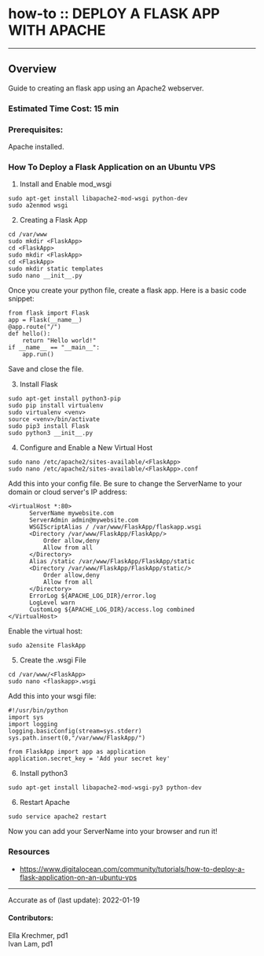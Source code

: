 # how-to :: DEPLOY A FLASK APP WITH APACHE
---
## Overview
Guide to creating an flask app using an Apache2 webserver.

### Estimated Time Cost: 15 min

### Prerequisites:
Apache installed.

### How To Deploy a Flask Application on an Ubuntu VPS

1. Install and Enable mod_wsgi
  ```
  sudo apt-get install libapache2-mod-wsgi python-dev
  sudo a2enmod wsgi
  ```

2. Creating a Flask App
  ```
  cd /var/www
  sudo mkdir <FlaskApp>
  cd <FlaskApp>
  sudo mkdir <FlaskApp>
  cd <FlaskApp>
  sudo mkdir static templates
  sudo nano __init__.py
  ```

  Once you create your python file, create a flask app. Here is a basic code snippet:
  ```
  from flask import Flask
  app = Flask(__name__)
  @app.route("/")
  def hello():
      return "Hello world!"
  if __name__ == "__main__":
      app.run()
  ```
  Save and close the file.

3. Install Flask
  ```
  sudo apt-get install python3-pip
  sudo pip install virtualenv
  sudo virtualenv <venv>
  source <venv>/bin/activate
  sudo pip3 install Flask
  sudo python3 __init__.py
  ```

4. Configure and Enable a New Virtual Host
  ```
  sudo nano /etc/apache2/sites-available/<FlaskApp>
  sudo nano /etc/apache2/sites-available/<FlaskApp>.conf
  ```

  Add this into your config file. Be sure to change the ServerName to your domain or cloud server's IP address:
  ```
  <VirtualHost *:80>
		ServerName mywebsite.com
		ServerAdmin admin@mywebsite.com
		WSGIScriptAlias / /var/www/FlaskApp/flaskapp.wsgi
		<Directory /var/www/FlaskApp/FlaskApp/>
			Order allow,deny
			Allow from all
		</Directory>
		Alias /static /var/www/FlaskApp/FlaskApp/static
		<Directory /var/www/FlaskApp/FlaskApp/static/>
			Order allow,deny
			Allow from all
		</Directory>
		ErrorLog ${APACHE_LOG_DIR}/error.log
		LogLevel warn
		CustomLog ${APACHE_LOG_DIR}/access.log combined
  </VirtualHost>
  ```

  Enable the virtual host:
  ```
  sudo a2ensite FlaskApp
  ```

5. Create the .wsgi File
  ```
  cd /var/www/<FlaskApp>
  sudo nano <flaskapp>.wsgi
  ```

  Add this into your wsgi file:
  ```
  #!/usr/bin/python
  import sys
  import logging
  logging.basicConfig(stream=sys.stderr)
  sys.path.insert(0,"/var/www/FlaskApp/")

  from FlaskApp import app as application
  application.secret_key = 'Add your secret key'
  ```

6. Install python3
  ```
  sudo apt-get install libapache2-mod-wsgi-py3 python-dev
  ```

6. Restart Apache
  ```
  sudo service apache2 restart
  ```

Now you can add your ServerName into your browser and run it!

### Resources
* https://www.digitalocean.com/community/tutorials/how-to-deploy-a-flask-application-on-an-ubuntu-vps
---

Accurate as of (last update): 2022-01-19

#### Contributors:  
Ella Krechmer, pd1  
Ivan Lam, pd1  
